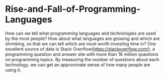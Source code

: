 # Rise-and-Fall-of-Programming-Languages
How can we tell what programming languages and technologies are used by the most people? How about what languages are growing  and which are shrinking, so that we can tell which are most worth investing time in? One excellent source of data is  Stack Overflow(https://stackoverflow.com/), a programming question and answer site with more than 16 million questions on programming topics.  By measuring the number of questions about each technology, we can get an approximate sense of how many people are using it. 
